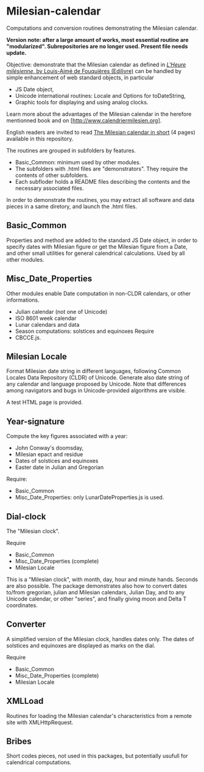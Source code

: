 # Milesian-calendar
Computations and conversion routines demonstrating the Milesian calendar.

**Version note: after a large amount of works, most essential routine are "modularized". Subrepositories are no longer used. Present file needs update.**

Objective: demonstrate that the Milesian calendar as defined in
[*L'Heure milésienne*, by Louis-Aimé de Fouquières (Edilivre)](http://www.calendriermilesien.org/l-heure-milesienne.html)
can be handled by simple enhancement of web standard objects, in particular
* JS Date object,
* Unicode international routines: Locale and Options for toDateString,
* Graphic tools for displaying and using analog clocks.

Learn more about the advantages of the Milesian calendar in the herefore mentionned book and on [http://www.calendriermilesien.org].

English readers are invited to read [The Milesian calendar in short](https://github.com/Louis-Aime/Milesian-calendar/blob/master/The%20Milesian%20calendar%20in%20short.pdf) (4 pages) available in this repository.

The routines are grouped in subfolders by features.
* Basic_Common: minimum used by other modules. 
* The subfolders with .html files are "demonstrators". They require the contents of other subfolders. 
* Each subfloder holds a README files describing the contents and the necessary associated files.

In order to demonstrate the routines, you may extract all software and data pieces in a same diretory, and launch the .html files.

## Basic_Common
Properties and method are added to the standard JS Date object, 
in order to specify dates with Milesian figure or get the Milesian figure from a Date,
and other small utilities for general calendrical calculations.
Used by all other modules.

## Misc_Date_Properties
Other modules enable Date computation in non-CLDR calendars, or other informations. 
* Julian calendar (not one of Unicode)
* ISO 8601 week calendar
* Lunar calendars and data
* Season computations: solstices and equinoxes
Require 
* CBCCE.js.

## Milesian Locale 
Format Milesian date string in different languages, following Common Locales Data Repository (CLDR) of Unicode.
Generate also date string of any calendar and language proposed by Unicode.
Note that differences among navigators and bugs in Unicode-provided algorithms are visible.

A test HTML page is provided.

## Year-signature
Compute the key figures associated with a year:
* John Conway's doomsday, 
* Milesian epact and residue
* Dates of solstices and equinoxes
* Easter date in Julian and Gregorian 

Require: 
* Basic_Common
* Misc_Date_Properties: only LunarDateProperties.js is used.

## Dial-clock
The "Milesian clock".

Require 
* Basic_Common
* Misc_Date_Properties (complete) 
* Milesian Locale

This is a "Milesian clock", with month, day, hour and minute hands. Seconds are also possible. 
The package demonstrates also how to convert dates to/from gregorian, julian and Milesian calendars, Julian Day, 
and to any Unicode calendar, or other "series", and finally giving moon and Delta T coordinates.

## Converter 
A simplified version of the Milesian clock, handles dates only. 
The dates of solstices and equinoxes are displayed as marks on the dial.                                                                        

Require 
* Basic_Common
* Misc_Date_Properties (complete) 
* Milesian Locale

## XMLLoad
Routines for loading the Milesian calendar's characteristics from a remote site with XMLHttpRequest.

## Bribes
Short codes pieces, not used in this packages, but potentially usufull for calendrical computations.
